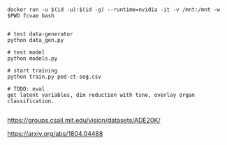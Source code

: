 

```


docker run -u $(id -u):$(id -g) --runtime=nvidia -it -v /mnt:/mnt -w $PWD fcvae bash


# test data-generator
python data_gen.py

# test model
python models.py

# start training
python train.py ped-ct-seg.csv

# TODO: eval
get latent variables, dim reduction with tsne, overlay organ classification.


```

https://groups.csail.mit.edu/vision/datasets/ADE20K/

https://arxiv.org/abs/1804.04488


